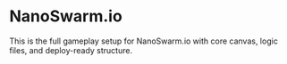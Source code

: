 # NanoSwarm.io
This is the full gameplay setup for NanoSwarm.io with core canvas, logic files, and deploy-ready structure.